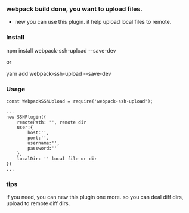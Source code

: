 ### webpack build done, you want to upload files.
- new you can use this plugin. it help upload local files to remote.
### Install
npm install webpack-ssh-upload --save-dev

or

yarn add webpack-ssh-upload  --save-dev

### Usage
```
const WebpackSShUpload = require('webpack-ssh-upload');

...
new SSHPlugin({
	remotePath: '', remote dir
	user:{
		host:'',
		port:'',
		username:'',
		password:''
	},
	localDir: '' local file or dir
})
...

```
### tips

if you need, you can new this plugin one more.
so you can deal diff dirs, upload to remote diff dirs.
